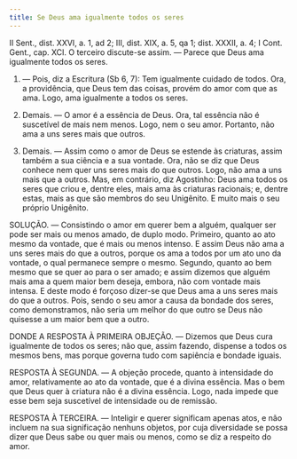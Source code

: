 ```yaml
---
title: Se Deus ama igualmente todos os seres
---
```


II Sent., dist. XXVI, a. 1, ad 2; III, dist. XIX, a. 5, qa 1; dist. XXXII, a. 4; I Cont. Gent., cap. XCI.  O terceiro discute-se assim. — Parece que Deus ama igualmente todos os seres. 

1. — Pois, diz a Escritura (Sb 6, 7): Tem igualmente cuidado de todos. Ora, a providência, que Deus tem das coisas, provém do amor com que as ama. Logo, ama igualmente a todos os seres.  

2. Demais. — O amor é a essência de Deus. Ora, tal essência não é suscetível de mais nem menos. Logo, nem o seu amor. Portanto, não ama a uns seres mais que outros.  

3. Demais. — Assim como o amor de Deus se estende às criaturas, assim também a sua ciência e a sua vontade. Ora, não se diz que Deus conhece nem quer uns seres mais do que outros. Logo, não ama a uns mais que a outros.  Mas, em contrário, diz Agostinho: Deus ama todos os seres que criou e, dentre eles, mais ama às criaturas racionais; e, dentre estas, mais as que são membros do seu Unigênito. E muito mais o seu próprio Unigênito.  

SOLUÇÃO. — Consistindo o amor em querer bem a alguém, qualquer ser pode ser mais ou menos amado, de duplo modo. Primeiro, quanto ao ato mesmo da vontade, que é mais ou menos intenso. E assim Deus não ama a uns seres mais do que a outros, porque os ama a todos por um ato uno da vontade, o qual permanece sempre o mesmo. Segundo, quanto ao bem mesmo que se quer ao para o ser amado; e assim dizemos que alguém mais ama a quem maior bem deseja, embora, não com vontade mais intensa. E deste modo é forçoso dizer-se que Deus ama a uns seres mais do que a outros. Pois, sendo o seu amor a causa da bondade dos seres, como demonstramos, não seria um melhor do que outro se Deus não quisesse a um maior bem que a outro.  

DONDE A RESPOSTA À PRIMEIRA OBJEÇÃO. — Dizemos que Deus cura igualmente de todos os seres; não que, assim fazendo, dispense a todos os mesmos bens, mas porque governa tudo com sapiência e bondade iguais.  

RESPOSTA À SEGUNDA. — A objeção procede, quanto à intensidade do amor, relativamente ao ato da vontade, que é a divina essência. Mas o bem que Deus quer à criatura não é a divina essência. Logo, nada impede que esse bem seja suscetível de intensidade ou de remissão.  

RESPOSTA À TERCEIRA. — Inteligir e querer significam apenas atos, e não incluem na sua significação nenhuns objetos, por cuja diversidade se possa dizer que Deus sabe ou quer mais ou menos, como se diz a respeito do amor.